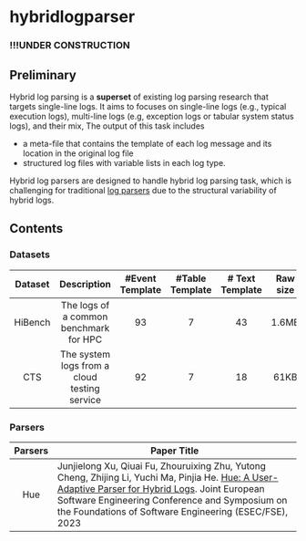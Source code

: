 # hybridlogparser

### !!!UNDER CONSTRUCTION

## Preliminary

Hybrid log parsing is a **superset** of existing log parsing research that targets single-line logs. It aims to focuses on single-line logs (e.g., typical execution logs), multi-line logs (e.g, exception logs or tabular system status logs), and their mix, 
The output of this task includes
- a meta-file that contains the template of each log message and its location in the original log file
- structured log files with variable lists in each log type. 

Hybrid log parsers are designed to handle hybrid log parsing task, which is challenging for traditional [log parsers](https://github.com/logpai/logparser) due to the structural variability of hybrid logs.

## Contents

### Datasets

| Dataset | Description | #Event Template | #Table Template | # Text Template | Raw size |
| :-------: | :-----------: | :---: | :---: | :---: | :---: |
| HiBench | The logs of a common benchmark for HPC | 93 | 7 | 43 | 1.6MB |
| CTS | The system logs from a cloud testing service | 92 | 7 | 18 | 61KB |

### Parsers

| Parsers | Paper Title |
| :-------: | ----------- |
| Hue| Junjielong Xu, Qiuai Fu, Zhouruixing Zhu, Yutong Cheng, Zhijing Li, Yuchi Ma, Pinjia He. [Hue: A User-Adaptive Parser for Hybrid Logs](https://arxiv.org/abs/2308.07085). Joint European Software Engineering Conference and Symposium on the Foundations of Software Engineering (ESEC/FSE), 2023 |